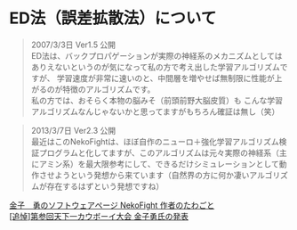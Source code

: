 # ED法（誤差拡散法）について
> 2007/3/3日 Ver1.5 公開  
ED法は、バックプロパゲーションが実際の神経系のメカニズムとしてはありえないというのが気になって私の方で考え出した学習アルゴリズムですが、 学習速度が非常に速いのと、中間層を増やせば無制限に性能が上がるのが特徴のアルゴリズムです。  
私の方では、おそらく本物の脳みそ（前頭前野大脳皮質）も こんな学習アルゴリズムなんじゃないかと思ってますがもちろん確証は無し（笑）

<!-- -->
> 2013/3/7日 Ver2.3 公開  
最近はこのNekoFightは、ほぼ自作のニューロ＋強化学習アルゴリズム検証プログラムと化してますが、このアルゴリズムは元々実際の神経系（主にアミン系）を最大限参考にして、できるだけシミュレーションとして動作させようという発想から来ています（自然界の方に何か凄いアルゴリズムが存在するはずという発想ですね）

[金子　勇のソフトウェアページ NekoFight 作者のたわごと](http://homepage1.nifty.com/kaneko/nfight.htm)  
[[追悼]第参回天下一カウボーイ大会 金子勇氏の発表](https://youtu.be/Q_O6Qrb3t48)
